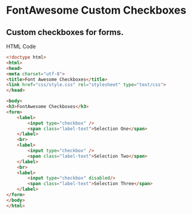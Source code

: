 FontAwesome Custom Checkboxes
=====================

Custom checkboxes for forms.
----------------------------

HTML Code

```html
<!doctype html>
<html>
<head>
<meta charset="utf-8">
<title>Font Awesome Checkboxes</title>
<link href="css/style.css" rel="stylesheet" type="text/css">
</head>

<body>
<h3>FontAwesome Checkboxes</h3>
<form>
	<label>
    	<input type="checkbox" />
        <span class="label-text">Selection One</span>
    </label>
    <br>
    <label>
    	<input type="checkbox" />
        <span class="label-text">Selection Two</span>
    </label>
    <br>
    <label>
    	<input type="checkbox" disabled/>
        <span class="label-text">Selection Three</span>
    </label>
</form>
</body>
</html>

